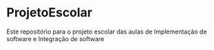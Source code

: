# ProjetoEscolar
Este repositório para o projeto escolar das aulas de Implementação de software e Integração de software
